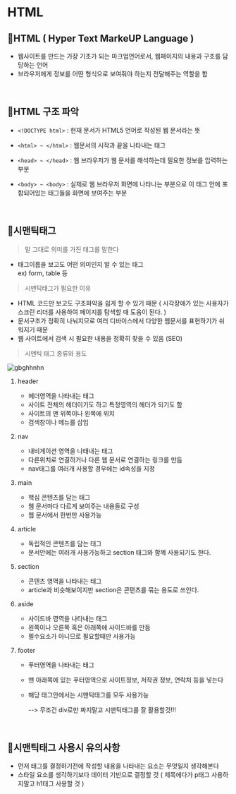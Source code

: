 # HTML

## 🍖HTML ( Hyper Text MarkeUP Language )

-   웹사이트를 만드는 가장 기초가 되는 마크업언어로서, 웹페이지의 내용과 구조를 담당하는 언어
-   브라우저에게 정보를 어떤 형식으로 보여줘야 하는지 전달해주는 역할을 함

<br>

## 🥩HTML 구조 파악

-   `<!DOCTYPE html>` : 현재 문서가 HTML5 언어로 작성된 웹 문서라는 뜻

-   `<html> ~ </html>` : 웹문서의 시작과 끝을 나타내는 태그

-   `<head> ~ </head>` : 웹 브라우저가 웹 문서를 해석하는데 필요한 정보를 입력하는 부분
-   `<body> ~ <body>` : 실제로 웹 브라우저 화면에 나타나는 부분으로 이 태그 안에 포함되어있는 태그들을 화면에 보여주는 부분

<br>

## 🍗시맨틱태그

> 말 그대로 의미를 가진 태그를 말한다

-   태그이름을 보고도 어떤 의미인지 알 수 있는 태그
    <br>ex) form, table 등

> 시맨틱태그가 필요한 이유

-   HTML 코드만 보고도 구조파악을 쉽게 할 수 있기 때문
    ( 시각장애가 있는 사용자가 스크린 리더를 사용하여 페이지를 탐색할 때 도움이 된다. )
-   문서구조가 정확히 나눠지므로 여러 디바이스에서 다양한 웹문서를 표현하기가 쉬워지기 때문
-   웹 사이트에서 검색 시 필요한 내용을 정확히 찾을 수 있음 (SEO)

> 시맨틱 태그 종류와 용도

![gbghhnhn](https://user-images.githubusercontent.com/48710889/172278226-de77a3e2-5a27-4c94-a43a-dac6cf81bdcf.PNG)

1. header

    - 헤더영역을 나타내는 태그
    - 사이트 전체의 헤더이기도 하고 특정영역의 헤더가 되기도 함
    - 사이트의 맨 위쪽이나 왼쪽에 위치
    - 검색창이나 메뉴를 삽입

2. nav

    - 내비게이션 영역을 나태내는 태그
    - 다른위치로 연결하거나 다른 웹 문서로 연결하는 링크를 만듬
    - nav태그를 여러개 사용할 경우에는 id속성을 지정

3. main

    - 핵심 콘텐츠를 담는 태그
    - 웹 문서마다 다르게 보여주는 내용들로 구성
    - 웹 문서에서 한번만 사용가능

4. article

    - 독립적인 콘텐츠를 담는 태그
    - 문서안에는 여러개 사용가능하고 section 태그와 함꼐 사용되기도 한다.

5. section

    - 콘텐츠 영역을 나타내는 태그
    - article과 비슷해보이지만 section은 콘탠츠를 묶는 용도로 쓰인다.

6. aside

    - 사이드바 영역을 나타내는 태그
    - 왼쪽이나 오른쪽 혹은 아래쪽에 사이드바를 만듬
    - 필수요소가 아니므로 필요할때만 사용가능

7. footer

    - 푸터영역을 나타내는 태그
    - 맨 아래쪽에 있는 푸터영역으로 사이트정보, 저작권 정보, 연락처 등을 넣는다
    - 해당 태그안에서는 시맨틱태그를 모두 사용가능

        --> 무조건 div로만 짜지말고 시맨틱태그를 잘 활용할것!!!

<br>

## 🥓시맨틱태그 사용시 유의사항

-   먼저 태그를 결정하기전에 작성할 내용을 나타내는 요소는 무엇일지 생각해본다
-   스타일 요소를 생각하기보다 데이터 기반으로 결정할 것 ( 제목에다가 p태그 사용하지말고 h1태그 사용할 것 )
